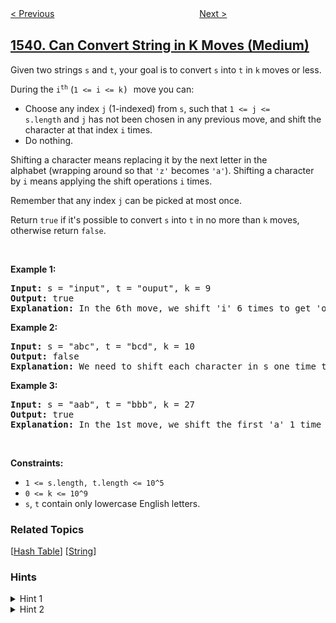 <!--|This file generated by command(leetcode description); DO NOT EDIT.    |-->
<!--+----------------------------------------------------------------------+-->
<!--|@author    openset <openset.wang@gmail.com>                           |-->
<!--|@link      https://github.com/openset                                 |-->
<!--|@home      https://github.com/openset/leetcode                        |-->
<!--+----------------------------------------------------------------------+-->

[< Previous](../kth-missing-positive-number "Kth Missing Positive Number")
　　　　　　　　　　　　　　　　
[Next >](../minimum-insertions-to-balance-a-parentheses-string "Minimum Insertions to Balance a Parentheses String")

## [1540. Can Convert String in K Moves (Medium)](https://leetcode.com/problems/can-convert-string-in-k-moves "K 次操作转变字符串")

<p>Given two strings&nbsp;<code>s</code>&nbsp;and&nbsp;<code>t</code>, your goal is to convert&nbsp;<code>s</code>&nbsp;into&nbsp;<code>t</code>&nbsp;in&nbsp;<code>k</code><strong>&nbsp;</strong>moves or less.</p>

<p>During the&nbsp;<code>i<sup>th</sup></code>&nbsp;(<font face="monospace"><code>1 &lt;= i &lt;= k</code>)&nbsp;</font>move you can:</p>

<ul>
	<li>Choose any index&nbsp;<code>j</code>&nbsp;(1-indexed) from&nbsp;<code>s</code>, such that&nbsp;<code>1 &lt;= j &lt;= s.length</code>&nbsp;and <code>j</code>&nbsp;has not been chosen in any previous move,&nbsp;and shift the character at that index&nbsp;<code>i</code>&nbsp;times.</li>
	<li>Do nothing.</li>
</ul>

<p>Shifting a character means replacing it by the next letter in the alphabet&nbsp;(wrapping around so that&nbsp;<code>&#39;z&#39;</code>&nbsp;becomes&nbsp;<code>&#39;a&#39;</code>). Shifting a character by&nbsp;<code>i</code>&nbsp;means applying the shift operations&nbsp;<code>i</code>&nbsp;times.</p>

<p>Remember that any index&nbsp;<code>j</code>&nbsp;can be picked at most once.</p>

<p>Return&nbsp;<code>true</code>&nbsp;if it&#39;s possible to convert&nbsp;<code>s</code>&nbsp;into&nbsp;<code>t</code>&nbsp;in no more than&nbsp;<code>k</code>&nbsp;moves, otherwise return&nbsp;<code>false</code>.</p>

<p>&nbsp;</p>
<p><strong>Example 1:</strong></p>

<pre>
<strong>Input:</strong> s = &quot;input&quot;, t = &quot;ouput&quot;, k = 9
<strong>Output:</strong> true
<b>Explanation: </b>In the 6th move, we shift &#39;i&#39; 6 times to get &#39;o&#39;. And in the 7th move we shift &#39;n&#39; to get &#39;u&#39;.
</pre>

<p><strong>Example 2:</strong></p>

<pre>
<strong>Input:</strong> s = &quot;abc&quot;, t = &quot;bcd&quot;, k = 10
<strong>Output:</strong> false
<strong>Explanation: </strong>We need to shift each character in s one time to convert it into t. We can shift &#39;a&#39; to &#39;b&#39; during the 1st move. However, there is no way to shift the other characters in the remaining moves to obtain t from s.
</pre>

<p><strong>Example 3:</strong></p>

<pre>
<strong>Input:</strong> s = &quot;aab&quot;, t = &quot;bbb&quot;, k = 27
<strong>Output:</strong> true
<b>Explanation: </b>In the 1st move, we shift the first &#39;a&#39; 1 time to get &#39;b&#39;. In the 27th move, we shift the second &#39;a&#39; 27 times to get &#39;b&#39;.
</pre>

<p>&nbsp;</p>
<p><strong>Constraints:</strong></p>

<ul>
	<li><code>1 &lt;= s.length, t.length &lt;= 10^5</code></li>
	<li><code>0 &lt;= k &lt;= 10^9</code></li>
	<li><code>s</code>, <code>t</code> contain&nbsp;only lowercase English letters.</li>
</ul>

### Related Topics
  [[Hash Table](../../tag/hash-table/README.md)]
  [[String](../../tag/string/README.md)]

### Hints
<details>
<summary>Hint 1</summary>
Observe that shifting a letter x times has the same effect of shifting the letter x + 26 times.
</details>

<details>
<summary>Hint 2</summary>
You need to check whether k is large enough to cover all shifts with the same remainder after modulo 26.
</details>
